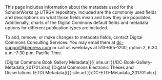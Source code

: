 This page includes information about the metadata used for the ScholarWorks @ UTRGV repository. Included are the commonly used fields and descriptions on what those fields mean and how they are populated. Additionally, charts of the Digital Commons default fields and metadata options for different publication types are included.

To add, remove, or make changes to metadata fields, contact Digital Commons Consulting Services. You may email them at [dc-support@bepress.com](dc-support@bepress.com) or call us weekdays at 510-665-1200, option 2, 6:30 a.m.–7:30 p.m. Pacific Time.

[Digital Commons Book Gallery Metadata]({{ site.url }}/DC-Book-Gallery-Metadata_201701.xlsx)
[Digital Commons Electronic Theses and Dissertations (ETD) Metadata]({{ site.url }}/DC-ETD-Metadata_201701.xlsx)
